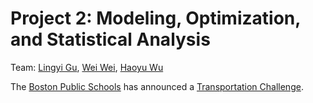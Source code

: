 # Project 2: Modeling, Optimization, and Statistical Analysis
Team: [Lingyi Gu][lyg], [Wei Wei][ww], [Haoyu Wu][hyw]

The [Boston Public Schools][bps] has announced a [Transportation Challenge][tc].

[lyg]: https://github.com/lingyigu
[ww]: https://github.com/wei0496
[hyw]: https://github.com/wuhaoyujerry
[bps]: http://www.bostonpublicschools.org/
[tc]: http://bostonpublicschools.org/transportationchallenge

